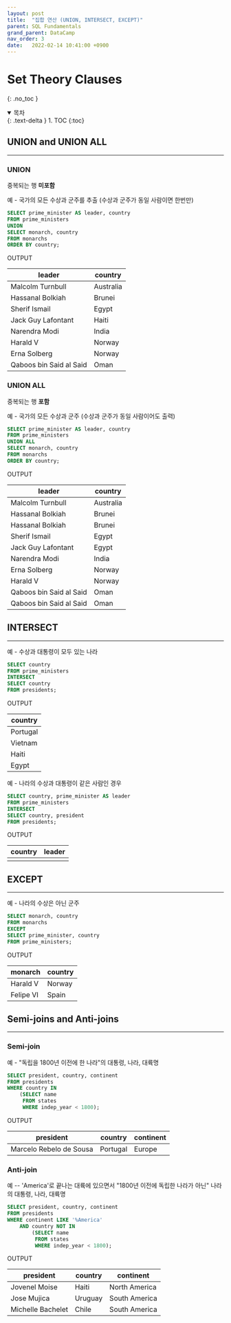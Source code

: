 ```yaml
---
layout: post
title:  "집합 연산 (UNION, INTERSECT, EXCEPT)"
parent: SQL Fundamentals
grand_parent: DataCamp
nav_order: 3
date:   2022-02-14 10:41:00 +0900
---
```

# Set Theory Clauses
{: .no_toc }

<details open markdown="block">
  <summary>
    목차
  </summary>
  {: .text-delta }
1. TOC
{:toc}
</details>

## UNION and UNION ALL
---
### UNION
중복되는 행 **미포함**

예 - 국가의 모든 수상과 군주를 추출 (수상과 군주가 동일 사람이면 한번만)

```sql
SELECT prime_minister AS leader, country
FROM prime_ministers
UNION
SELECT monarch, country
FROM monarchs
ORDER BY country;
```

OUTPUT

|leader | country   |
|---|---|
| Malcolm Turnbull | Australia |
| Hassanal Bolkiah | Brunei    | 
| Sherif Ismail | Egypt     |
| Jack Guy Lafontant | Haiti     |
| Narendra Modi | India     |
| Harald V | Norway    |
| Erna Solberg | Norway    |
| Qaboos bin Said al Said | Oman      |


### UNION ALL
중복되는 행 **포함**

예 - 국가의 모든 수상과 군주 (수상과 군주가 동일 사람이어도 출력)

```sql
SELECT prime_minister AS leader, country
FROM prime_ministers
UNION ALL
SELECT monarch, country
FROM monarchs
ORDER BY country;
```

OUTPUT

| leader | country   |
|---|---|
| Malcolm Turnbull | Australia |
| Hassanal Bolkiah | Brunei    |
| Hassanal Bolkiah | Brunei    |
| Sherif Ismail | Egypt     |
| Jack Guy Lafontant | Egypt     |
| Narendra Modi | India     |
| Erna Solberg | Norway    |
| Harald V | Norway    |
| Qaboos bin Said al Said | Oman      |
| Qaboos bin Said al Said | Oman   |

## INTERSECT
---
예 - 수상과 대통령이 모두 있는 나라

```sql
SELECT country
FROM prime_ministers
INTERSECT
SELECT country
FROM presidents;
```

OUTPUT

|country|
|---|
|Portugal|
|Vietnam|
|Haiti|
|Egypt|

예 - 나라의 수상과 대통령이 같은 사람인 경우

```sql
SELECT country, prime_minister AS leader
FROM prime_ministers
INTERSECT
SELECT country, president
FROM presidents;
```

OUTPUT

|country|leader|
|---|---|
|||

## EXCEPT
---
예 -  나라의 수상은 아닌 군주

```sql
SELECT monarch, country
FROM monarchs
EXCEPT
SELECT prime_minister, country
FROM prime_ministers;
```

OUTPUT

|monarch|country|
|---|---|
|Harald V|Norway|
|Felipe VI|Spain|

## Semi-joins and Anti-joins
---
### Semi-join
예 - "독립을 1800년 이전에 한 나라"의 대통령, 나라, 대륙명

```sql
SELECT president, country, continent
FROM presidents
WHERE country IN
    (SELECT name
     FROM states
     WHERE indep_year < 1800);
```

OUTPUT

|president|country|continent|
|---|---|---|
|Marcelo Rebelo de Sousa|Portugal|Europe|

### Anti-join
예 -- 'America'로 끝나는 대륙에 있으면서 "1800년 이전에 독립한 나라가 아닌" 나라의 대통령, 나라, 대륙명

```sql
SELECT president, country, continent
FROM presidents
WHERE continent LIKE '%America'
    AND country NOT IN
        (SELECT name
         FROM states
         WHERE indep_year < 1800);
```

OUTPUT

| president         | country   | continent     |
|-------------------|-----------|---------------|
| Jovenel Moise     | Haiti | North America |
| Jose Mujica       | Uruguay | South America |
| Michelle Bachelet | Chile | South America |
